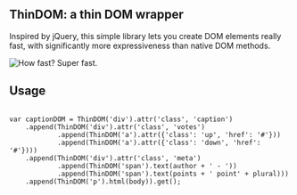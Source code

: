 ThinDOM: a thin DOM wrapper
---------------------------

Inspired by jQuery, this simple library lets you create DOM elements really fast, with
significantly more expressiveness than native DOM methods.

![How fast? Super fast.](http://i.imgur.com/nFw39JP.png)

## Usage


<pre><code>
var captionDOM = ThinDOM('div').attr('class', 'caption')
	.append(ThinDOM('div').attr('class', 'votes')
			.append(ThinDOM('a').attr({'class': 'up', 'href': '#'}))
			.append(ThinDOM('a').attr({'class': 'down', 'href': '#'})))
	.append(ThinDOM('div').attr('class', 'meta')
			.append(ThinDOM('span').text(author + ' - '))
			.append(ThinDOM('span').text(points + ' point' + plural)))
	.append(ThinDOM('p').html(body)).get();
</code></pre>
